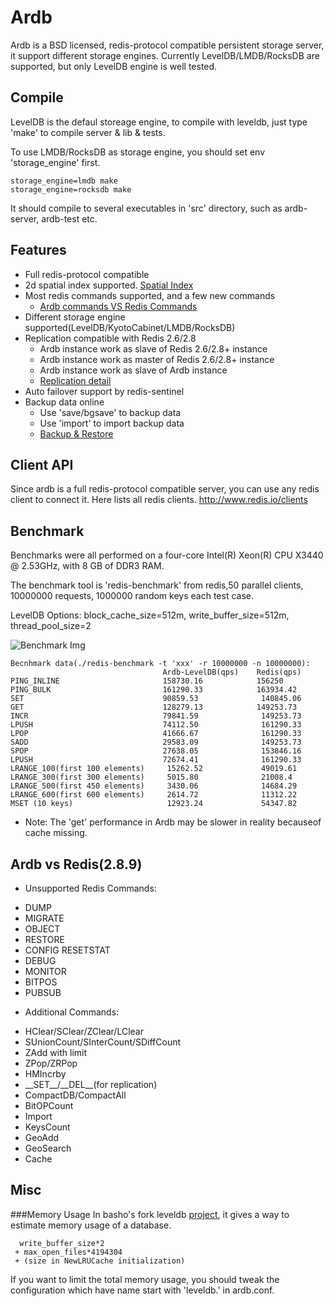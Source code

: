 # Ardb
Ardb is a BSD licensed, redis-protocol compatible persistent storage server, it support different storage engines. Currently LevelDB/LMDB/RocksDB are supported, but only LevelDB engine is well tested.


## Compile
LevelDB is the defaul storeage engine, to compile with leveldb, just type 'make' to compile server & lib & tests.

To use LMDB/RocksDB as storage engine, you should set env 'storage_engine' first.
	
	storage_engine=lmdb make
	storage_engine=rocksdb make

It should compile to several executables in 'src' directory, such as ardb-server, ardb-test etc.
	

## Features
- Full redis-protocol compatible
- 2d spatial index supported. [Spatial Index](https://github.com/yinqiwen/ardb/blob/develop/doc/spatial-index.md)
- Most redis commands supported, and a few new commands
  * [Ardb commands VS Redis Commands](https://github.com/yinqiwen/ardb/wiki/ARDB-Commands)
- Different storage engine supported(LevelDB/KyotoCabinet/LMDB/RocksDB)
- Replication compatible with Redis 2.6/2.8
  * Ardb instance work as slave of Redis 2.6/2.8+ instance
  * Ardb instance work as master of Redis 2.6/2.8+ instance
  * Ardb instance work as slave of Ardb instance
  * [Replication detail](https://github.com/yinqiwen/ardb/wiki/Replication)
- Auto failover support by redis-sentinel
- Backup data online
  * Use 'save/bgsave' to backup data
  * Use 'import' to import backup data
  * [Backup & Restore](https://github.com/yinqiwen/ardb/wiki/Backup-Commands)

## Client API
Since ardb is a full redis-protocol compatible server, you can use any redis client to connect it. Here lists all redis clients. <http://www.redis.io/clients>

## Benchmark
Benchmarks were all performed on a four-core Intel(R) Xeon(R) CPU X3440 @ 2.53GHz, with 8 GB of DDR3 RAM.

The benchmark tool is 'redis-benchmark' from redis,50 parallel clients, 10000000 requests, 1000000 random keys each test case.

LevelDB Options: block_cache_size=512m, write_buffer_size=512m, thread_pool_size=2

![Benchmark Img](https://raw.github.com/yinqiwen/ardb/master/doc/benchmark.png)

	Becnhmark data(./redis-benchmark -t 'xxx' -r 10000000 -n 10000000):
	                                  Ardb-LevelDB(qps)    Redis(qps)
    PING_INLINE	                      158730.16            156250
    PING_BULK	                      161290.33            163934.42
    SET	                              90859.53	            140845.06
    GET	                              128279.13            149253.73
    INCR	                          79841.59	            149253.73
    LPUSH	                          74112.50	            161290.33
    LPOP	                          41666.67	            161290.33
    SADD	                          29583.09	            149253.73
    SPOP	                          27638.05	            153846.16
    LPUSH	                          72674.41	            161290.33
    LRANGE_100(first 100 elements)	   15262.52             49019.61
    LRANGE_300(first 300 elements)	   5015.80	            21008.4
    LRANGE_500(first 450 elements)	   3430.06	            14684.29
    LRANGE_600(first 600 elements)	   2614.72	            11312.22
    MSET (10 keys)	                   12923.24	            54347.82

- Note: The 'get' performance in Ardb may be slower in reality becauseof cache missing.
         

## Ardb vs Redis(2.8.9) 
 * Unsupported Redis Commands:
  - DUMP 
  - MIGRATE
  - OBJECT
  - RESTORE
  - CONFIG RESETSTAT
  - DEBUG
  - MONITOR
  - BITPOS
  - PUBSUB
 * Additional Commands:
  - HClear/SClear/ZClear/LClear
  - SUnionCount/SInterCount/SDiffCount
  - ZAdd with limit
  - ZPop/ZRPop
  - HMIncrby
  - \_\_SET\_\_/\_\_DEL\_\_(for replication)
  - CompactDB/CompactAll
  - BitOPCount
  - Import
  - KeysCount
  - GeoAdd
  - GeoSearch
  - Cache 

## Misc
###Memory Usage
In basho's fork leveldb [project](https://github.com/basho/leveldb), it gives a way to estimate memory usage of a database.    

      write_buffer_size*2    
     + max_open_files*4194304    
     + (size in NewLRUCache initialization)  
 
If you want to limit the total memory usage, you should tweak the configuration which have name start with 'leveldb.' in ardb.conf.
 
  






